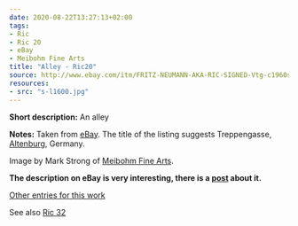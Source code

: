 ```yaml
---
date: 2020-08-22T13:27:13+02:00
tags:
- Ric
- Ric 20
- eBay
- Meibohm Fine Arts
title: "Alley - Ric20"
source: http://www.ebay.com/itm/FRITZ-NEUMANN-AKA-RIC-SIGNED-Vtg-c1960s-Etching-TREPPENGASSE-ALTENBURG-GERMANY-/133483534353?hash=item1f143d1811
resources:
- src: "s-l1600.jpg"
---
```


**Short description:** An alley

**Notes:** Taken from [eBay](http://www.ebay.com/itm/FRITZ-NEUMANN-AKA-RIC-SIGNED-Vtg-c1960s-Etching-TREPPENGASSE-ALTENBURG-GERMANY-/133483534353?hash=item1f143d1811). The title of the listing suggests Treppengasse, [Altenburg](https://en.wikipedia.org/wiki/Altenburg), Germany.

Image by Mark Strong of [Meibohm Fine Arts](http://meibohmfinearts.com/).

**The description on eBay is very interesting, there is a [post](/post/mystery-solved) about it.**

[Other entries for this work](/tags/ric-20)

See also [Ric 32](/tags/ric-32)
